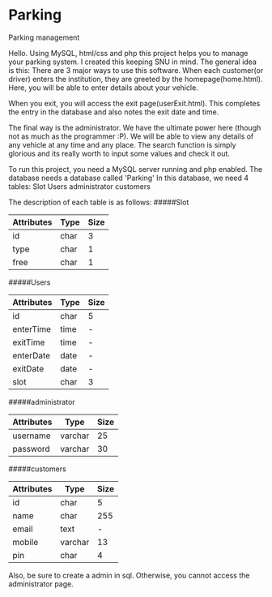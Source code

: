 # Parking
Parking management

Hello.
Using MySQL, html/css and php this project helps you to manage your parking system.
I created this keeping SNU in mind.
The general idea is this:
There are 3 major ways to use this software.
When each customer(or driver) enters the institution, they are greeted by the homepage(home.html).
Here, you will be able to enter details about your vehicle. 

When you exit, you will access the exit page(userExit.html). This completes the entry in the database and also notes the exit date and time.

The final way is the administrator. We have the ultimate power here (though not as much as the programmer :P).
We will be able to view any details of any vehicle at any time and any place. The search function is simply glorious and its really worth to input some values and check it out.



To run this project, you need a MySQL server running and php enabled.
The database needs a database called 'Parking'
In this database, we need 4 tables:
Slot
Users
administrator
customers

The description of each table is as follows:
#####Slot

Attributes | Type | Size
---------- | ---- | ----
id | char | 3
type | char |1
free | char |1
  
#####Users

Attributes | Type | Size
---------- | ---- | ----
id         | char | 5
enterTime  | time | -
exitTime   | time | -
enterDate  | date | -
exitDate   | date | -
slot       | char | 3


#####administrator

Attributes | Type    | Size
---------- | ----    | ----
username   | varchar | 25
password   | varchar | 30

#####customers

Attributes | Type    | Size
---------- | ----    | ----
id         | char    | 5
name       | char    | 255
email      | text    | -
mobile     | varchar | 13
pin        | char    | 4
  
Also, be sure to create a admin in sql. Otherwise, you cannot access the administrator page. 
